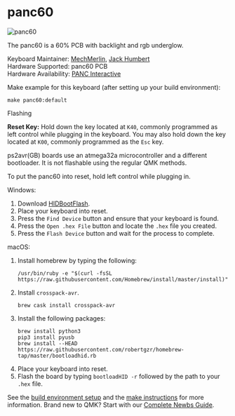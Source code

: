 # panc60

![panc60](https://imgix.ttcdn.co/i/product/original/0/670893-eca4599c4aad489dbe62609ac2fed86e.jpeg?q=100&auto=format%2Ccompress&w=500)

The panc60 is a 60% PCB with backlight and rgb underglow.   

Keyboard Maintainer: [MechMerlin](https://github.com/mechmerlin), [Jack Humbert](https://github.com/jackhumbert)   
Hardware Supported: panc60 PCB  
Hardware Availability: [PANC Interactive](https://store.panc.co/product/panc60-60-pcb)   

Make example for this keyboard (after setting up your build environment):

    make panc60:default

Flashing

**Reset Key:** Hold down the key located at `K40`, commonly programmed as left control while plugging in the keyboard. You may also hold down the key located at `K00`, commonly programmed as the `Esc` key. 

ps2avr(GB) boards use an atmega32a microcontroller and a different bootloader. It is not flashable using the regular QMK methods. 

To put the panc60 into reset, hold left control while plugging in. 

Windows: 
1. Download [HIDBootFlash](http://vusb.wikidot.com/project:hidbootflash).
2. Place your keyboard into reset. 
3. Press the `Find Device` button and ensure that your keyboard is found.
4. Press the `Open .hex File` button and locate the `.hex` file you created.
5. Press the `Flash Device` button and wait for the process to complete. 

macOS:
1. Install homebrew by typing the following:   
    ```
    /usr/bin/ruby -e "$(curl -fsSL https://raw.githubusercontent.com/Homebrew/install/master/install)"
    ```
2. Install `crosspack-avr`.  
    ```
    brew cask install crosspack-avr
    ```
3. Install the following packages:
    ```
    brew install python3
    pip3 install pyusb
    brew install --HEAD https://raw.githubusercontent.com/robertgzr/homebrew-tap/master/bootloadhid.rb

4. Place your keyboard into reset. 
5. Flash the board by typing `bootloadHID -r` followed by the path to your `.hex` file. 

See the [build environment setup](https://docs.qmk.fm/#/getting_started_build_tools) and the [make instructions](https://docs.qmk.fm/#/getting_started_make_guide) for more information. Brand new to QMK? Start with our [Complete Newbs Guide](https://docs.qmk.fm/#/newbs).
